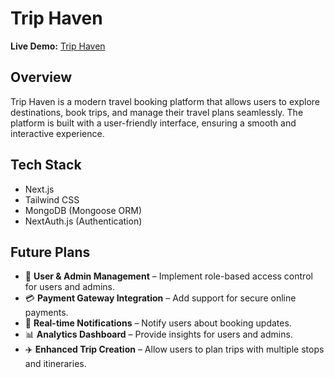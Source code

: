 # Trip Haven

**Live Demo:** [Trip Haven](https://trip-haven.vercel.app/)   

## Overview
Trip Haven is a modern travel booking platform that allows users to explore destinations, book trips, and manage their travel plans seamlessly. The platform is built with a user-friendly interface, ensuring a smooth and interactive experience.


## Tech Stack

- Next.js
- Tailwind CSS
- MongoDB (Mongoose ORM)
- NextAuth.js (Authentication)


## Future Plans
- 👤 **User & Admin Management** – Implement role-based access control for users and admins.
- 💳 **Payment Gateway Integration** – Add support for secure online payments.
- 🔔 **Real-time Notifications** – Notify users about booking updates.
- 📊 **Analytics Dashboard** – Provide insights for users and admins.
- ✈️ **Enhanced Trip Creation** – Allow users to plan trips with multiple stops and itineraries.